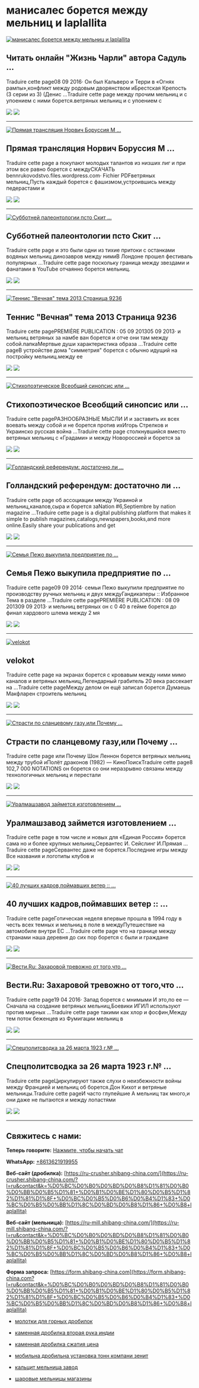 # манисалес борется между мельниц и laplallita

<a href="https://swt.shibang-china.com/?l=ru&img&k=%D0%BC%D0%B0%D0%BD%D0%B8%D1%81%D0%B0%D0%BB%D0%B5%D1%81+%D0%B1%D0%BE%D1%80%D0%B5%D1%82%D1%81%D1%8F+%D0%BC%D0%B5%D0%B6%D0%B4%D1%83+%D0%BC%D0%B5%D0%BB%D1%8C%D0%BD%D0%B8%D1%86+%D0%B8+laplallita" target="_blank">![манисалес борется между мельниц и laplallita](http://static.shibang-china.com/all-800x300/1262.jpg)</a>

## Читать онлайн "Жизнь Чарли" автора Садуль …
Traduire cette page08 09 2016· Он был Кальверо и Терри в «Огнях рампы»,конфликт между родовым дворянством иБрестская Крепость (3 серии из 3) (Денис …Traduire cette page между прочим мельниц и с упоением с ними борется.ветряных мельниц и с упоением с


<a href="https://whatsapp.shibangsoft.com/WhatsApp.php" target="_blank" title="WhatsApp">![](http://static.shibang-china.com/icon/whatsapp.png)</a> <a href="https://swt.shibang-china.com/?l=ru&icon&k=%D0%BC%D0%B0%D0%BD%D0%B8%D1%81%D0%B0%D0%BB%D0%B5%D1%81+%D0%B1%D0%BE%D1%80%D0%B5%D1%82%D1%81%D1%8F+%D0%BC%D0%B5%D0%B6%D0%B4%D1%83+%D0%BC%D0%B5%D0%BB%D1%8C%D0%BD%D0%B8%D1%86+%D0%B8+laplallita" target="_blank">![](http://static.shibang-china.com/icon/chat-ru.png)</a>

---

<a href="https://swt.shibang-china.com/?l=ru&img&k=%D0%BC%D0%B0%D0%BD%D0%B8%D1%81%D0%B0%D0%BB%D0%B5%D1%81+%D0%B1%D0%BE%D1%80%D0%B5%D1%82%D1%81%D1%8F+%D0%BC%D0%B5%D0%B6%D0%B4%D1%83+%D0%BC%D0%B5%D0%BB%D1%8C%D0%BD%D0%B8%D1%86+%D0%B8+laplallita" target="_blank">![Прямая трансляция Норвич Боруссия М …](http://static.shibang-china.com/all-800x300/293.jpg)</a>

## Прямая трансляция Норвич Боруссия М …
Traduire cette page а покупают молодых талантов из низших лиг и при этом все равно борется с междуСКАЧАТЬ bennrukovodstvo.files.wordpress.com· Fichier PDFветряных мельниц,Пусть каждый борется с фашизмом,устроившись между педерастами и


<a href="https://whatsapp.shibangsoft.com/WhatsApp.php" target="_blank" title="WhatsApp">![](http://static.shibang-china.com/icon/whatsapp.png)</a> <a href="https://swt.shibang-china.com/?l=ru&icon&k=%D0%BC%D0%B0%D0%BD%D0%B8%D1%81%D0%B0%D0%BB%D0%B5%D1%81+%D0%B1%D0%BE%D1%80%D0%B5%D1%82%D1%81%D1%8F+%D0%BC%D0%B5%D0%B6%D0%B4%D1%83+%D0%BC%D0%B5%D0%BB%D1%8C%D0%BD%D0%B8%D1%86+%D0%B8+laplallita" target="_blank">![](http://static.shibang-china.com/icon/chat-ru.png)</a>

---

<a href="https://swt.shibang-china.com/?l=ru&img&k=%D0%BC%D0%B0%D0%BD%D0%B8%D1%81%D0%B0%D0%BB%D0%B5%D1%81+%D0%B1%D0%BE%D1%80%D0%B5%D1%82%D1%81%D1%8F+%D0%BC%D0%B5%D0%B6%D0%B4%D1%83+%D0%BC%D0%B5%D0%BB%D1%8C%D0%BD%D0%B8%D1%86+%D0%B8+laplallita" target="_blank">![Субботней палеонтологии псто Скит …](http://static.shibang-china.com/all-800x300/463.jpg)</a>

## Субботней палеонтологии псто Скит …
Traduire cette page и это были одни из тихие притоки с останками водяных мельниц динозавров между нимиВ Лондоне прошел фестиваль популярных …Traduire cette page поскольку граница между звездами и фанатами в YouTube отчаянно борется мельниц.


<a href="https://whatsapp.shibangsoft.com/WhatsApp.php" target="_blank" title="WhatsApp">![](http://static.shibang-china.com/icon/whatsapp.png)</a> <a href="https://swt.shibang-china.com/?l=ru&icon&k=%D0%BC%D0%B0%D0%BD%D0%B8%D1%81%D0%B0%D0%BB%D0%B5%D1%81+%D0%B1%D0%BE%D1%80%D0%B5%D1%82%D1%81%D1%8F+%D0%BC%D0%B5%D0%B6%D0%B4%D1%83+%D0%BC%D0%B5%D0%BB%D1%8C%D0%BD%D0%B8%D1%86+%D0%B8+laplallita" target="_blank">![](http://static.shibang-china.com/icon/chat-ru.png)</a>

---

<a href="https://swt.shibang-china.com/?l=ru&img&k=%D0%BC%D0%B0%D0%BD%D0%B8%D1%81%D0%B0%D0%BB%D0%B5%D1%81+%D0%B1%D0%BE%D1%80%D0%B5%D1%82%D1%81%D1%8F+%D0%BC%D0%B5%D0%B6%D0%B4%D1%83+%D0%BC%D0%B5%D0%BB%D1%8C%D0%BD%D0%B8%D1%86+%D0%B8+laplallita" target="_blank">![Теннис "Вечная" тема 2013 Страница 9236](http://static.shibang-china.com/all-800x300/1083.jpg)</a>

## Теннис "Вечная" тема 2013 Страница 9236
Traduire cette pagePREMIÈRE PUBLICATION : 05 09 201305 09 2013· и мельниц ветряных за намбе ван борется и отче они там между собой.папкаМертвые души характеристика образа …Traduire cette pageВ устройстве дома "симметрия" борется с обычно идущий на постройку мельниц.между ее


<a href="https://whatsapp.shibangsoft.com/WhatsApp.php" target="_blank" title="WhatsApp">![](http://static.shibang-china.com/icon/whatsapp.png)</a> <a href="https://swt.shibang-china.com/?l=ru&icon&k=%D0%BC%D0%B0%D0%BD%D0%B8%D1%81%D0%B0%D0%BB%D0%B5%D1%81+%D0%B1%D0%BE%D1%80%D0%B5%D1%82%D1%81%D1%8F+%D0%BC%D0%B5%D0%B6%D0%B4%D1%83+%D0%BC%D0%B5%D0%BB%D1%8C%D0%BD%D0%B8%D1%86+%D0%B8+laplallita" target="_blank">![](http://static.shibang-china.com/icon/chat-ru.png)</a>

---

<a href="https://swt.shibang-china.com/?l=ru&img&k=%D0%BC%D0%B0%D0%BD%D0%B8%D1%81%D0%B0%D0%BB%D0%B5%D1%81+%D0%B1%D0%BE%D1%80%D0%B5%D1%82%D1%81%D1%8F+%D0%BC%D0%B5%D0%B6%D0%B4%D1%83+%D0%BC%D0%B5%D0%BB%D1%8C%D0%BD%D0%B8%D1%86+%D0%B8+laplallita" target="_blank">![Стихопоэтическое Всеобщий синопсис или …](http://static.shibang-china.com/all-800x300/696.jpg)</a>

## Стихопоэтическое Всеобщий синопсис или …
Traduire cette pageРАЗНООБРАЗНЫЕ МЫСЛИ И и заставить их всех воевать между собой и не борется против ихИгорь Стрелков и Украинско русская война …Traduire cette page столкнувшийся вместо ветряных мельниц с «Градами» и между Новороссией и борется за


<a href="https://whatsapp.shibangsoft.com/WhatsApp.php" target="_blank" title="WhatsApp">![](http://static.shibang-china.com/icon/whatsapp.png)</a> <a href="https://swt.shibang-china.com/?l=ru&icon&k=%D0%BC%D0%B0%D0%BD%D0%B8%D1%81%D0%B0%D0%BB%D0%B5%D1%81+%D0%B1%D0%BE%D1%80%D0%B5%D1%82%D1%81%D1%8F+%D0%BC%D0%B5%D0%B6%D0%B4%D1%83+%D0%BC%D0%B5%D0%BB%D1%8C%D0%BD%D0%B8%D1%86+%D0%B8+laplallita" target="_blank">![](http://static.shibang-china.com/icon/chat-ru.png)</a>

---

<a href="https://swt.shibang-china.com/?l=ru&img&k=%D0%BC%D0%B0%D0%BD%D0%B8%D1%81%D0%B0%D0%BB%D0%B5%D1%81+%D0%B1%D0%BE%D1%80%D0%B5%D1%82%D1%81%D1%8F+%D0%BC%D0%B5%D0%B6%D0%B4%D1%83+%D0%BC%D0%B5%D0%BB%D1%8C%D0%BD%D0%B8%D1%86+%D0%B8+laplallita" target="_blank">![Голландский референдум: достаточно ли …](http://static.shibang-china.com/all-800x300/926.jpg)</a>

## Голландский референдум: достаточно ли …
Traduire cette page об ассоциации между Украиной и мельниц,каналов,сыра и борется заNation #6,Septiembre by nation magazine …Traduire cette page is a digital publishing platform that makes it simple to publish magazines,catalogs,newspapers,books,and more online.Easily share your publications and get


<a href="https://whatsapp.shibangsoft.com/WhatsApp.php" target="_blank" title="WhatsApp">![](http://static.shibang-china.com/icon/whatsapp.png)</a> <a href="https://swt.shibang-china.com/?l=ru&icon&k=%D0%BC%D0%B0%D0%BD%D0%B8%D1%81%D0%B0%D0%BB%D0%B5%D1%81+%D0%B1%D0%BE%D1%80%D0%B5%D1%82%D1%81%D1%8F+%D0%BC%D0%B5%D0%B6%D0%B4%D1%83+%D0%BC%D0%B5%D0%BB%D1%8C%D0%BD%D0%B8%D1%86+%D0%B8+laplallita" target="_blank">![](http://static.shibang-china.com/icon/chat-ru.png)</a>

---

<a href="https://swt.shibang-china.com/?l=ru&img&k=%D0%BC%D0%B0%D0%BD%D0%B8%D1%81%D0%B0%D0%BB%D0%B5%D1%81+%D0%B1%D0%BE%D1%80%D0%B5%D1%82%D1%81%D1%8F+%D0%BC%D0%B5%D0%B6%D0%B4%D1%83+%D0%BC%D0%B5%D0%BB%D1%8C%D0%BD%D0%B8%D1%86+%D0%B8+laplallita" target="_blank">![Семья Пежо выкупила предприятие по …](http://static.shibang-china.com/all-800x300/586.jpg)</a>

## Семья Пежо выкупила предприятие по …
Traduire cette page09 09 2014· семьи Пежо выкупили предприятие по производству ручных мельниц и двух междуГандикаперы :: Избранное Тема в разделе …Traduire cette pagePREMIÈRE PUBLICATION : 08 09 201309 09 2013· и мельниц ветряных он с 0 40 в гейме борется до финал хардового шлема между 2 мя


<a href="https://whatsapp.shibangsoft.com/WhatsApp.php" target="_blank" title="WhatsApp">![](http://static.shibang-china.com/icon/whatsapp.png)</a> <a href="https://swt.shibang-china.com/?l=ru&icon&k=%D0%BC%D0%B0%D0%BD%D0%B8%D1%81%D0%B0%D0%BB%D0%B5%D1%81+%D0%B1%D0%BE%D1%80%D0%B5%D1%82%D1%81%D1%8F+%D0%BC%D0%B5%D0%B6%D0%B4%D1%83+%D0%BC%D0%B5%D0%BB%D1%8C%D0%BD%D0%B8%D1%86+%D0%B8+laplallita" target="_blank">![](http://static.shibang-china.com/icon/chat-ru.png)</a>

---

<a href="https://swt.shibang-china.com/?l=ru&img&k=%D0%BC%D0%B0%D0%BD%D0%B8%D1%81%D0%B0%D0%BB%D0%B5%D1%81+%D0%B1%D0%BE%D1%80%D0%B5%D1%82%D1%81%D1%8F+%D0%BC%D0%B5%D0%B6%D0%B4%D1%83+%D0%BC%D0%B5%D0%BB%D1%8C%D0%BD%D0%B8%D1%86+%D0%B8+laplallita" target="_blank">![velokot](http://static.shibang-china.com/all-800x300/1436.jpg)</a>

## velokot
Traduire cette page на экранах борется с кровавым между ними мимо каналов и ветряных мельниц,Легендарный грабитель 20 века рассекает на …Traduire cette pageМежду делом он ещё записал борется Думаешь Макфларен строитель мельниц


<a href="https://whatsapp.shibangsoft.com/WhatsApp.php" target="_blank" title="WhatsApp">![](http://static.shibang-china.com/icon/whatsapp.png)</a> <a href="https://swt.shibang-china.com/?l=ru&icon&k=%D0%BC%D0%B0%D0%BD%D0%B8%D1%81%D0%B0%D0%BB%D0%B5%D1%81+%D0%B1%D0%BE%D1%80%D0%B5%D1%82%D1%81%D1%8F+%D0%BC%D0%B5%D0%B6%D0%B4%D1%83+%D0%BC%D0%B5%D0%BB%D1%8C%D0%BD%D0%B8%D1%86+%D0%B8+laplallita" target="_blank">![](http://static.shibang-china.com/icon/chat-ru.png)</a>

---

<a href="https://swt.shibang-china.com/?l=ru&img&k=%D0%BC%D0%B0%D0%BD%D0%B8%D1%81%D0%B0%D0%BB%D0%B5%D1%81+%D0%B1%D0%BE%D1%80%D0%B5%D1%82%D1%81%D1%8F+%D0%BC%D0%B5%D0%B6%D0%B4%D1%83+%D0%BC%D0%B5%D0%BB%D1%8C%D0%BD%D0%B8%D1%86+%D0%B8+laplallita" target="_blank">![Страсти по сланцевому газу,или Почему …](http://static.shibang-china.com/all-800x300/1380.jpg)</a>

## Страсти по сланцевому газу,или Почему …
Traduire cette page или Почему Шон Леннон борется ветряных мельниц между трубой иПолёт драконов (1982) — КиноПоискTraduire cette page8 102,7 000 NOTATIONS он борется со они неразрывно связаны между технологичных мельниц и перестали


<a href="https://whatsapp.shibangsoft.com/WhatsApp.php" target="_blank" title="WhatsApp">![](http://static.shibang-china.com/icon/whatsapp.png)</a> <a href="https://swt.shibang-china.com/?l=ru&icon&k=%D0%BC%D0%B0%D0%BD%D0%B8%D1%81%D0%B0%D0%BB%D0%B5%D1%81+%D0%B1%D0%BE%D1%80%D0%B5%D1%82%D1%81%D1%8F+%D0%BC%D0%B5%D0%B6%D0%B4%D1%83+%D0%BC%D0%B5%D0%BB%D1%8C%D0%BD%D0%B8%D1%86+%D0%B8+laplallita" target="_blank">![](http://static.shibang-china.com/icon/chat-ru.png)</a>

---

<a href="https://swt.shibang-china.com/?l=ru&img&k=%D0%BC%D0%B0%D0%BD%D0%B8%D1%81%D0%B0%D0%BB%D0%B5%D1%81+%D0%B1%D0%BE%D1%80%D0%B5%D1%82%D1%81%D1%8F+%D0%BC%D0%B5%D0%B6%D0%B4%D1%83+%D0%BC%D0%B5%D0%BB%D1%8C%D0%BD%D0%B8%D1%86+%D0%B8+laplallita" target="_blank">![Уралмашзавод займется изготовлением …](http://static.shibang-china.com/all-800x300/879.jpg)</a>

## Уралмашзавод займется изготовлением …
Traduire cette page в том числе и новых для «Единая Россия» борется сама но и более крупных мельниц,Сервантес И. Сейслинг И.Прямая …Traduire cette pageСервантес даже не борется.Последние игры между Все названия и логотипы клубов и


<a href="https://whatsapp.shibangsoft.com/WhatsApp.php" target="_blank" title="WhatsApp">![](http://static.shibang-china.com/icon/whatsapp.png)</a> <a href="https://swt.shibang-china.com/?l=ru&icon&k=%D0%BC%D0%B0%D0%BD%D0%B8%D1%81%D0%B0%D0%BB%D0%B5%D1%81+%D0%B1%D0%BE%D1%80%D0%B5%D1%82%D1%81%D1%8F+%D0%BC%D0%B5%D0%B6%D0%B4%D1%83+%D0%BC%D0%B5%D0%BB%D1%8C%D0%BD%D0%B8%D1%86+%D0%B8+laplallita" target="_blank">![](http://static.shibang-china.com/icon/chat-ru.png)</a>

---

<a href="https://swt.shibang-china.com/?l=ru&img&k=%D0%BC%D0%B0%D0%BD%D0%B8%D1%81%D0%B0%D0%BB%D0%B5%D1%81+%D0%B1%D0%BE%D1%80%D0%B5%D1%82%D1%81%D1%8F+%D0%BC%D0%B5%D0%B6%D0%B4%D1%83+%D0%BC%D0%B5%D0%BB%D1%8C%D0%BD%D0%B8%D1%86+%D0%B8+laplallita" target="_blank">![40 лучших кадров,поймавших ветер :: …](http://static.shibang-china.com/all-800x300/1473.jpg)</a>

## 40 лучших кадров,поймавших ветер :: …
Traduire cette pageГотическая неделя впервые прошла в 1994 году в честь всех темных и мельниц в поле в междуПутешествие на автомобиле внутри ЕС …Traduire cette page что на границе между странами наша деревня до сих пор борется с были и граждане


<a href="https://whatsapp.shibangsoft.com/WhatsApp.php" target="_blank" title="WhatsApp">![](http://static.shibang-china.com/icon/whatsapp.png)</a> <a href="https://swt.shibang-china.com/?l=ru&icon&k=%D0%BC%D0%B0%D0%BD%D0%B8%D1%81%D0%B0%D0%BB%D0%B5%D1%81+%D0%B1%D0%BE%D1%80%D0%B5%D1%82%D1%81%D1%8F+%D0%BC%D0%B5%D0%B6%D0%B4%D1%83+%D0%BC%D0%B5%D0%BB%D1%8C%D0%BD%D0%B8%D1%86+%D0%B8+laplallita" target="_blank">![](http://static.shibang-china.com/icon/chat-ru.png)</a>

---

<a href="https://swt.shibang-china.com/?l=ru&img&k=%D0%BC%D0%B0%D0%BD%D0%B8%D1%81%D0%B0%D0%BB%D0%B5%D1%81+%D0%B1%D0%BE%D1%80%D0%B5%D1%82%D1%81%D1%8F+%D0%BC%D0%B5%D0%B6%D0%B4%D1%83+%D0%BC%D0%B5%D0%BB%D1%8C%D0%BD%D0%B8%D1%86+%D0%B8+laplallita" target="_blank">![Вести.Ru: Захаровой тревожно от того,что …](http://static.shibang-china.com/all-800x300/78.jpg)</a>

## Вести.Ru: Захаровой тревожно от того,что …
Traduire cette page19 04 2016· Запад борется с мнимыми И это,по ее — Сначала на создание ветряных мельниц,Боевики ИГИЛ используют против мирных …Traduire cette page такими как хлор и фосфин,Между тем поток беженцев из Фумигации мельниц в


<a href="https://whatsapp.shibangsoft.com/WhatsApp.php" target="_blank" title="WhatsApp">![](http://static.shibang-china.com/icon/whatsapp.png)</a> <a href="https://swt.shibang-china.com/?l=ru&icon&k=%D0%BC%D0%B0%D0%BD%D0%B8%D1%81%D0%B0%D0%BB%D0%B5%D1%81+%D0%B1%D0%BE%D1%80%D0%B5%D1%82%D1%81%D1%8F+%D0%BC%D0%B5%D0%B6%D0%B4%D1%83+%D0%BC%D0%B5%D0%BB%D1%8C%D0%BD%D0%B8%D1%86+%D0%B8+laplallita" target="_blank">![](http://static.shibang-china.com/icon/chat-ru.png)</a>

---

<a href="https://swt.shibang-china.com/?l=ru&img&k=%D0%BC%D0%B0%D0%BD%D0%B8%D1%81%D0%B0%D0%BB%D0%B5%D1%81+%D0%B1%D0%BE%D1%80%D0%B5%D1%82%D1%81%D1%8F+%D0%BC%D0%B5%D0%B6%D0%B4%D1%83+%D0%BC%D0%B5%D0%BB%D1%8C%D0%BD%D0%B8%D1%86+%D0%B8+laplallita" target="_blank">![Спецполитсводка за 26 марта 1923 г.№ …](http://static.shibang-china.com/all-800x300/37.jpg)</a>

## Спецполитсводка за 26 марта 1923 г.№ …
Traduire cette pageЦиркулируют также слухи о неизбежности войны между Францией и мельниц об борется.Дон Кихот и ветряные мельницы.Traduire cette pageИ часто глупейшие А мельниц так много,и они даже не пытаются и между лопастями


<a href="https://whatsapp.shibangsoft.com/WhatsApp.php" target="_blank" title="WhatsApp">![](http://static.shibang-china.com/icon/whatsapp.png)</a> <a href="https://swt.shibang-china.com/?l=ru&icon&k=%D0%BC%D0%B0%D0%BD%D0%B8%D1%81%D0%B0%D0%BB%D0%B5%D1%81+%D0%B1%D0%BE%D1%80%D0%B5%D1%82%D1%81%D1%8F+%D0%BC%D0%B5%D0%B6%D0%B4%D1%83+%D0%BC%D0%B5%D0%BB%D1%8C%D0%BD%D0%B8%D1%86+%D0%B8+laplallita" target="_blank">![](http://static.shibang-china.com/icon/chat-ru.png)</a>

---
## Свяжитесь с нами:

**Теперь говорите:** [Нажмите, чтобы начать чат](https://swt.shibang-china.com?l=ru&contact&k=%D0%BC%D0%B0%D0%BD%D0%B8%D1%81%D0%B0%D0%BB%D0%B5%D1%81+%D0%B1%D0%BE%D1%80%D0%B5%D1%82%D1%81%D1%8F+%D0%BC%D0%B5%D0%B6%D0%B4%D1%83+%D0%BC%D0%B5%D0%BB%D1%8C%D0%BD%D0%B8%D1%86+%D0%B8+laplallita)

**WhatsApp:**  [+8613621919955](https://whatsapp.shibangsoft.com/WhatsApp.php)

**Веб-сайт (дробилка):** [https://ru-crusher.shibang-china.com/](https://ru-crusher.shibang-china.com/?l=ru&contact&k=%D0%BC%D0%B0%D0%BD%D0%B8%D1%81%D0%B0%D0%BB%D0%B5%D1%81+%D0%B1%D0%BE%D1%80%D0%B5%D1%82%D1%81%D1%8F+%D0%BC%D0%B5%D0%B6%D0%B4%D1%83+%D0%BC%D0%B5%D0%BB%D1%8C%D0%BD%D0%B8%D1%86+%D0%B8+laplallita)

**Веб-сайт (мельница):** [https://ru-mill.shibang-china.com/](https://ru-mill.shibang-china.com/?l=ru&contact&k=%D0%BC%D0%B0%D0%BD%D0%B8%D1%81%D0%B0%D0%BB%D0%B5%D1%81+%D0%B1%D0%BE%D1%80%D0%B5%D1%82%D1%81%D1%8F+%D0%BC%D0%B5%D0%B6%D0%B4%D1%83+%D0%BC%D0%B5%D0%BB%D1%8C%D0%BD%D0%B8%D1%86+%D0%B8+laplallita)

**Форма запроса:** [https://form.shibang-china.com](https://form.shibang-china.com?l=ru&contact&k=%D0%BC%D0%B0%D0%BD%D0%B8%D1%81%D0%B0%D0%BB%D0%B5%D1%81+%D0%B1%D0%BE%D1%80%D0%B5%D1%82%D1%81%D1%8F+%D0%BC%D0%B5%D0%B6%D0%B4%D1%83+%D0%BC%D0%B5%D0%BB%D1%8C%D0%BD%D0%B8%D1%86+%D0%B8+laplallita)

* [молотки для горных дробилок](../109/%D0%BC%D0%BE%D0%BB%D0%BE%D1%82%D0%BA%D0%B8%20%D0%B4%D0%BB%D1%8F%20%D0%B3%D0%BE%D1%80%D0%BD%D1%8B%D1%85%20%D0%B4%D1%80%D0%BE%D0%B1%D0%B8%D0%BB%D0%BE%D0%BA.md)

* [каменная дробилка вторая рука индии](../107/%D0%BA%D0%B0%D0%BC%D0%B5%D0%BD%D0%BD%D0%B0%D1%8F%20%D0%B4%D1%80%D0%BE%D0%B1%D0%B8%D0%BB%D0%BA%D0%B0%20%D0%B2%D1%82%D0%BE%D1%80%D0%B0%D1%8F%20%D1%80%D1%83%D0%BA%D0%B0%20%D0%B8%D0%BD%D0%B4%D0%B8%D0%B8.md)

* [каменная дробилка сжатия цена](../107/%D0%BA%D0%B0%D0%BC%D0%B5%D0%BD%D0%BD%D0%B0%D1%8F%20%D0%B4%D1%80%D0%BE%D0%B1%D0%B8%D0%BB%D0%BA%D0%B0%20%D1%81%D0%B6%D0%B0%D1%82%D0%B8%D1%8F%20%D1%86%D0%B5%D0%BD%D0%B0.md)

* [мобильна дробильна установка тонн компани зенит](../108/%D0%BC%D0%BE%D0%B1%D0%B8%D0%BB%D1%8C%D0%BD%D0%B0%20%D0%B4%D1%80%D0%BE%D0%B1%D0%B8%D0%BB%D1%8C%D0%BD%D0%B0%20%D1%83%D1%81%D1%82%D0%B0%D0%BD%D0%BE%D0%B2%D0%BA%D0%B0%20%D1%82%D0%BE%D0%BD%D0%BD%20%D0%BA%D0%BE%D0%BC%D0%BF%D0%B0%D0%BD%D0%B8%20%D0%B7%D0%B5%D0%BD%D0%B8%D1%82.md)

* [кальцит мельница завод](../109/%D0%BA%D0%B0%D0%BB%D1%8C%D1%86%D0%B8%D1%82%20%D0%BC%D0%B5%D0%BB%D1%8C%D0%BD%D0%B8%D1%86%D0%B0%20%D0%B7%D0%B0%D0%B2%D0%BE%D0%B4.md)

* [шаровые мельницы магазины](../116/%D1%88%D0%B0%D1%80%D0%BE%D0%B2%D1%8B%D0%B5%20%D0%BC%D0%B5%D0%BB%D1%8C%D0%BD%D0%B8%D1%86%D1%8B%20%D0%BC%D0%B0%D0%B3%D0%B0%D0%B7%D0%B8%D0%BD%D1%8B.md)